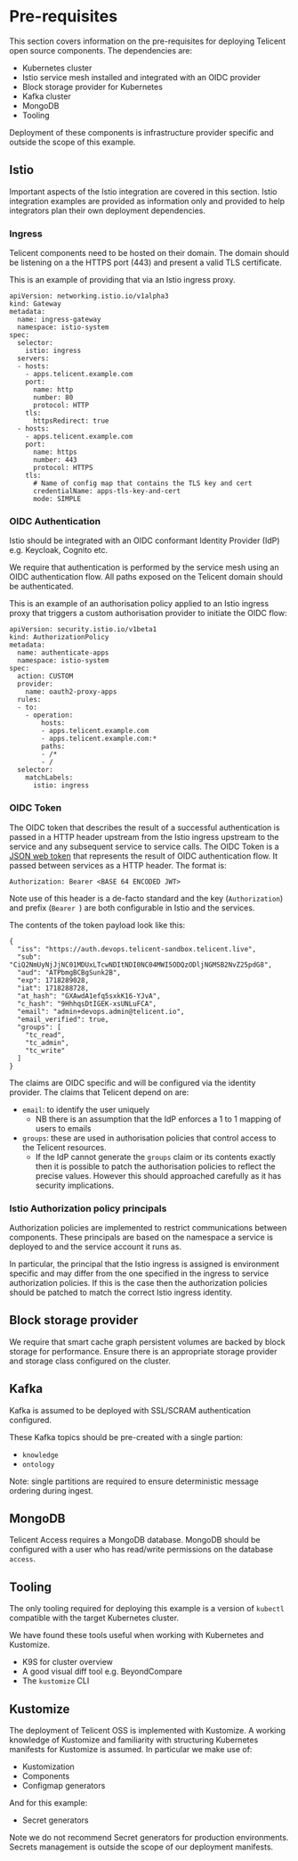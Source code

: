 # Pre-requisites

This section covers information on the pre-requisites for deploying Telicent
open source components. The dependencies are:

* Kubernetes cluster
* Istio service mesh installed and integrated with an OIDC provider
* Block storage provider for Kubernetes
* Kafka cluster
* MongoDB
* Tooling

Deployment of these components is infrastructure provider specific and outside
the scope of this example.

## Istio

Important aspects of the Istio integration are covered in this section. Istio
integration examples are provided as information only and provided to help
integrators plan their own deployment dependencies.

### Ingress

Telicent components need to be hosted on their domain. The domain should be
listening on a the HTTPS port (443) and present a valid TLS certificate.

This is an example of providing that via an Istio ingress proxy.

```
apiVersion: networking.istio.io/v1alpha3
kind: Gateway
metadata:
  name: ingress-gateway
  namespace: istio-system
spec:
  selector:
    istio: ingress
  servers:
  - hosts:
    - apps.telicent.example.com
    port:
      name: http
      number: 80
      protocol: HTTP
    tls:
      httpsRedirect: true
  - hosts:
    - apps.telicent.example.com
    port:
      name: https
      number: 443
      protocol: HTTPS
    tls:
      # Name of config map that contains the TLS key and cert
      credentialName: apps-tls-key-and-cert
      mode: SIMPLE
```

### OIDC Authentication

Istio should be integrated with an OIDC conformant Identity Provider (IdP) e.g.
Keycloak, Cognito etc.

We require that authentication is performed by the service mesh using an OIDC
authentication flow. All paths exposed on the Telicent domain should be
authenticated.

This is an example of an authorisation policy applied to an Istio ingress proxy
that triggers a custom authorisation provider to initiate the OIDC flow:

```
apiVersion: security.istio.io/v1beta1
kind: AuthorizationPolicy
metadata:
  name: authenticate-apps
  namespace: istio-system
spec:
  action: CUSTOM
  provider:
    name: oauth2-proxy-apps
  rules:
  - to:
    - operation:
        hosts:
        - apps.telicent.example.com
        - apps.telicent.example.com:*
        paths:
        - /*
        - /
  selector:
    matchLabels:
      istio: ingress
```

### OIDC Token

The OIDC token that describes the result of a successful authentication is
passed in a HTTP header upstream from the Istio ingress upstream to the service
and any subsequent service to service calls. The OIDC Token is a [JSON web
token](https://jwt.io/) that represents the result of OIDC authentication flow.
It passed between services as a HTTP header. The format is: 

```
Authorization: Bearer <BASE 64 ENCODED JWT>
```

Note use of this header is a de-facto standard and the key (`Authorization`) and
prefix (`Bearer `) are both configurable in Istio and the services.

The contents of the token payload look like this:

```
{
  "iss": "https://auth.devops.telicent-sandbox.telicent.live",
  "sub": "CiQ2NmUyNjJjNC01MDUxLTcwNDItNDI0NC04MWI5ODQzODljNGMSB2NvZ25pdG8",
  "aud": "ATPbmgBCBgSunk2B",
  "exp": 1718289028,
  "iat": 1718288728,
  "at_hash": "GXAwdA1efq5sxkK16-YJvA",
  "c_hash": "9HhhqsDtIGEK-xsUNLuFCA",
  "email": "admin+devops.admin@telicent.io",
  "email_verified": true,
  "groups": [
    "tc_read",
    "tc_admin",
    "tc_write"
  ]
}
```

The claims are OIDC specific and will be configured via the identity provider.
The claims that Telicent depend on are:

* `email`: to identify the user uniquely
    * NB there is an assumption that the IdP enforces a 1 to 1 mapping of users
      to emails
* `groups`: these are used in authorisation policies that control access to the
  Telicent resources.
    * If the IdP cannot generate the `groups` claim or its contents exactly then
      it is possible to patch the authorisation policies to reflect the precise
      values. However this should approached carefully as it has security
      implications.

### Istio Authorization policy principals

Authorization policies are implemented to restrict communications between
components. These principals are based on the namespace a service is deployed to
and the service account it runs as.

In particular, the principal that the Istio ingress is assigned is environment
specific and may differ from the one specified in the ingress to service
authorization policies. If this is the case then the authorization policies
should be patched to match the correct Istio ingress identity.

## Block storage provider

We require that smart cache graph persistent volumes are backed by block storage
for performance. Ensure there is an appropriate storage provider and storage
class configured on the cluster.

## Kafka

Kafka is assumed to be deployed with SSL/SCRAM authentication configured.

These Kafka topics should be pre-created with a single partion:

* `knowledge`
* `ontology`

Note: single partitions are required to ensure deterministic message ordering
during ingest.

## MongoDB

Telicent Access requires a MongoDB database. MongoDB should be configured with a
user who has read/write permissions on the database `access`.

## Tooling

The only tooling required for deploying this example is a version of `kubectl`
compatible with the target Kubernetes cluster.

We have found these tools useful when working with Kubernetes and Kustomize.

* K9S for cluster overview
* A good visual diff tool e.g. BeyondCompare
* The `kustomize` CLI 

## Kustomize

The deployment of Telicent OSS is implemented with Kustomize. A working
knowledge of Kustomize and familiarity with structuring Kubernetes manifests for
Kustomize is assumed. In particular we make use of:

* Kustomization
* Components
* Configmap generators

And for this example:

* Secret generators

Note we do not recommend Secret generators for production environments. Secrets
management is outside the scope of our deployment manifests.
